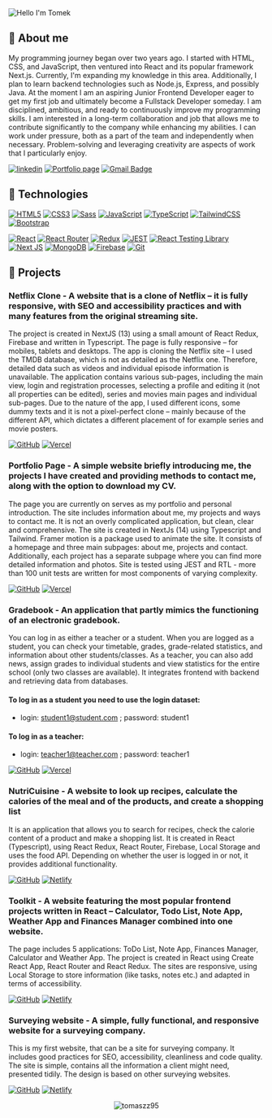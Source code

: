 <img alt="Hello I'm Tomek" align="center" src="https://readme-typing-svg.demolab.com?font=Fira+Code&size=19&pause=1000&color=33CA0E&center=false&vCenter=true&width=435&lines=Hello+I'm+Tomek">

## 🙍 About me
My programming journey began over two years ago. I started with HTML, CSS, and JavaScript, then ventured into React and its popular framework Next.js. Currently, I'm expanding my knowledge in this area. Additionally, I plan to learn backend technologies such as Node.js, Express, and possibly Java. At the moment I am an aspiring Junior Frontend Developer eager to get my first job and ultimately become a Fullstack Developer someday.
I am disciplined, ambitious, and ready to continuously improve my programming skills. I am interested in a long-term collaboration and job that allows me to contribute significantly to the company while enhancing my abilities. I can work under pressure, both as a part of the team and independently when necessary. Problem-solving and leveraging creativity are aspects of work that I particularly enjoy.

[![linkedin](https://img.shields.io/badge/linkedin-0A66C2?style=flat-square&logo=linkedin&logoColor=white)](https://linkedin.com/in/tomasz-zuber95)
[![Portfolio page](https://img.shields.io/badge/Portfolio%20Page-8A2BE2)](https://tomaszzportfolio.vercel.app)
[![Gmail Badge](https://img.shields.io/badge/-Gmail-c14438?style=flat-square&logo=Gmail&logoColor=white&link=mailto:tzuber95@gmail.com)](mailto:tzuber95@gmail.com)

## 🔧 Technologies

[![HTML5](https://img.shields.io/badge/-HTML5-E34F26?style=flat-square&logo=html5&logoColor=white)](https://github.com/tomaszz95)
[![CSS3](https://img.shields.io/badge/-CSS3-1572B6?style=flat-square&logo=css3)](https://github.com/tomaszz95)
[![Sass](https://img.shields.io/badge/-Sass-black?style=flat-square&logo=Sass&logoColor=pink)](https://github.com/tomaszz95)
[![JavaScript](https://img.shields.io/badge/-JavaScript-black?style=flat-square&logo=javascript)](https://github.com/tomaszz95)
[![TypeScript](https://img.shields.io/badge/-TypeScript-007ACC?style=flat-square&logo=typescript)](https://github.com/tomaszz95)
[![TailwindCSS](https://img.shields.io/badge/tailwindcss-%2338B2AC.svg?style=flat-square&logo=tailwind-css&logoColor=white)](https://github.com/tomaszz95)
[![Bootstrap](https://img.shields.io/badge/bootstrap-%238511FA.svg?style=flat-square&logo=bootstrap&logoColor=white)](https://github.com/tomaszz95)

[![React](https://img.shields.io/badge/-React-black?style=flat-square&logo=react)](https://github.com/tomaszz95)
[![React Router](https://img.shields.io/badge/React_Router-CA4245?style=flat-square&logo=react-router&logoColor=white)](https://github.com/tomaszz95)
[![Redux](https://img.shields.io/badge/-Redux-black?style=flat-square&logo=Redux&logoColor=pink)](https://github.com/tomaszz95)
[![JEST](https://img.shields.io/badge/JEST-FF6347)](https://github.com/tomaszz95)
[![React Testing Library](https://img.shields.io/badge/React%20Testing%20Library-FF0000)](https://github.com/tomaszz95)
[![Next JS](https://img.shields.io/badge/Next-black?style=flat-square&logo=next.js&logoColor=white)](https://github.com/tomaszz95)
[![MongoDB](https://img.shields.io/badge/MongoDB-%234ea94b.svg?style=flat-square&logo=mongodb&logoColor=white)](https://github.com/tomaszz95)
[![Firebase](https://img.shields.io/badge/-Firebase-orange?style=flat-square&logo=Firebase&logoColor=white)](https://github.com/tomaszz95)
[![Git](https://img.shields.io/badge/-Git-black?style=flat-square&logo=git)](https://github.com/tomaszz95)

## 📕 Projects

### Netflix Clone - A website that is a clone of Netflix – it is fully responsive, with SEO and accessibility practices and with many features from the original streaming site.

The project is created in NextJS (13) using a small amount of React Redux, Firebase and written in Typescript. The page is fully responsive – for mobiles, tablets and desktops. The app is cloning the Netflix site – I used the TMDB database, which is not as detailed as the Netflix one. Therefore, detailed data such as videos and individual episode information is unavailable. The application contains various sub-pages, including the main view, login and registration processes, selecting a profile and editing it (not all properties can be edited), series and movies main pages and individual sub-pages. Due to the nature of the app, I used different icons, some dummy texts and it is not a pixel-perfect clone – mainly because of the different API, which dictates a different placement of for example series and movie posters.
<br/>

[![GitHub](https://img.shields.io/badge/github-%23121011.svg?style=for-the-badge&logo=github&logoColor=white)](https://github.com/tomaszz95/Netflixclone)     [![Vercel](https://img.shields.io/badge/vercel-%23000000.svg?style=for-the-badge&logo=vercel&logoColor=white)](https://netflixcloneen.vercel.app/) 

### Portfolio Page - A simple website briefly introducing me, the projects I have created and providing methods to contact me, along with the option to download my CV.

The page you are currently on serves as my portfolio and personal introduction. The site includes information about me, my projects and ways to contact me. It is not an overly complicated application, but clean, clear and comprehensive. The site is created in NextJs (14) using Typescript and Tailwind. Framer motion is a package used to animate the site. It consists of a homepage and three main subpages: about me, projects and contact. Additionally, each project has a separate subpage where you can find more detailed information and photos. Site is tested using JEST and RTL - more than 100 unit tests are written for most components of varying complexity.
<br/>

[![GitHub](https://img.shields.io/badge/github-%23121011.svg?style=for-the-badge&logo=github&logoColor=white)](https://github.com/tomaszz95/mainsite)     [![Vercel](https://img.shields.io/badge/vercel-%23000000.svg?style=for-the-badge&logo=vercel&logoColor=white)](https://tomaszzportfolio.vercel.app/) 

### Gradebook - An application that partly mimics the functioning of an electronic gradebook.

You can log in as either a teacher or a student. When you are logged as a student, you can check your timetable, grades, grade-related statistics, and information about other students/classes. As a teacher, you can also add news, assign grades to individual students and view statistics for the entire school (only two classes are available). It integrates frontend with backend and retrieving data from databases.
<br/>

#### To log in as a student you need to use the login dataset:

- login: student1@student.com ; password: student1

#### To log in as a teacher:

- login: teacher1@teacher.com ; password: teacher1

[![GitHub](https://img.shields.io/badge/github-%23121011.svg?style=for-the-badge&logo=github&logoColor=white)](https://github.com/tomaszz95/gradebook)        [![Vercel](https://img.shields.io/badge/vercel-%23000000.svg?style=for-the-badge&logo=vercel&logoColor=white)](https://gradebookk.vercel.app/)

### NutriCuisine - A website to look up recipes, calculate the calories of the meal and of the products, and create a shopping list

It is an application that allows you to search for recipes, check the calorie content of a product and make a shopping list. It is created in React (Typescript), using React Redux, React Router, Firebase, Local Storage and uses the food API. Depending on whether the user is logged in or not, it provides additional functionality.
<br/>

[![GitHub](https://img.shields.io/badge/github-%23121011.svg?style=for-the-badge&logo=github&logoColor=white)](https://github.com/tomaszz95/NutriCuisine)     [![Netlify](https://img.shields.io/badge/netlify-%23000000.svg?style=for-the-badge&logo=netlify&logoColor=#00C7B7)](https://nutricuisine.netlify.app/)

### Toolkit - A website featuring the most popular frontend projects written in React – Calculator, Todo List, Note App, Weather App and Finances Manager combined into one website.

The page includes 5 applications: ToDo List, Note App, Finances Manager, Calculator and Weather App. The project is created in React using Create React App, React Router and React Redux. The sites are responsive, using Local Storage to store information (like tasks, notes etc.) and adapted in terms of accessibility.
<br/>

[![GitHub](https://img.shields.io/badge/github-%23121011.svg?style=for-the-badge&logo=github&logoColor=white)](https://github.com/tomaszz95/toolkit)             [![Netlify](https://img.shields.io/badge/netlify-%23000000.svg?style=for-the-badge&logo=netlify&logoColor=#00C7B7)](https://toolkiit.netlify.app/)

### Surveying website - A simple, fully functional, and responsive website for a surveying company.

This is my first website, that can be a site for surveying company. It includes good practices for SEO, accessibility, cleanliness and code quality. The site is simple, contains all the information a client might need, presented tidily. The design is based on other surveying websites.
<br/>

[![GitHub](https://img.shields.io/badge/github-%23121011.svg?style=for-the-badge&logo=github&logoColor=white)](https://github.com/tomaszz95/geodesy-site)      [![Netlify](https://img.shields.io/badge/netlify-%23000000.svg?style=for-the-badge&logo=netlify&logoColor=#00C7B7)](https://asgeodesy.netlify.app/)

<p align="center"><img align="center" src="https://github-readme-stats.vercel.app/api/top-langs?username=tomaszz95&show_icons=true&locale=en&layout=compact" alt="tomaszz95" /></p>
